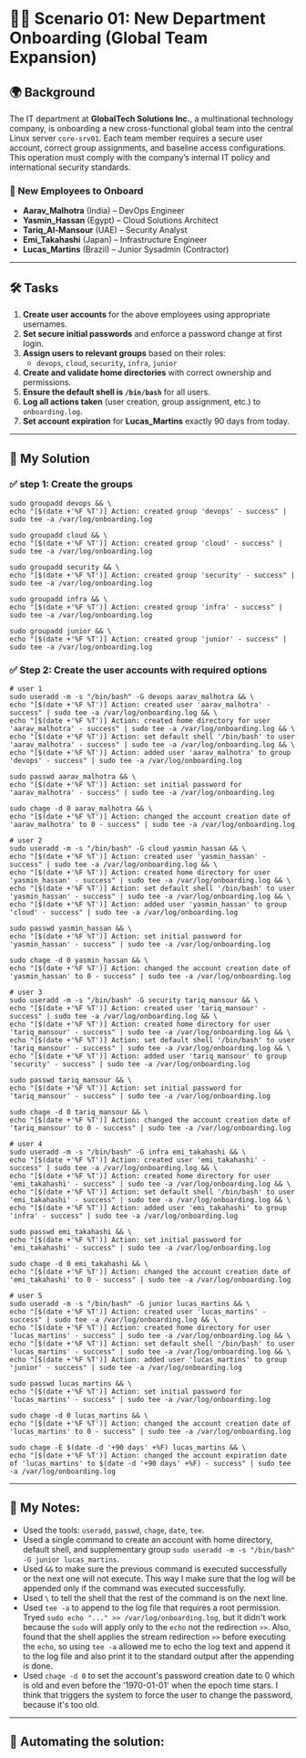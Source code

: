 # 🧑‍💻 Scenario 01: New Department Onboarding (Global Team Expansion)

## 🌍 Background

The IT department at **GlobalTech Solutions Inc.**, a multinational technology company, is onboarding a new cross-functional global team into the central Linux server `core-srv01`. Each team member requires a secure user account, correct group assignments, and baseline access configurations. This operation must comply with the company’s internal IT policy and international security standards.

### 🧭 New Employees to Onboard

- **Aarav_Malhotra** (India) – DevOps Engineer
- **Yasmin_Hassan** (Egypt) – Cloud Solutions Architect
- **Tariq_Al-Mansour** (UAE) – Security Analyst
- **Emi_Takahashi** (Japan) – Infrastructure Engineer
- **Lucas_Martins** (Brazil) – Junior Sysadmin (Contractor)

---

## 🛠️ Tasks

1. **Create user accounts** for the above employees using appropriate usernames.
2. **Set secure initial passwords** and enforce a password change at first login.
3. **Assign users to relevant groups** based on their roles:
   - `devops`, `cloud`, `security`, `infra`, `junior`
4. **Create and validate home directories** with correct ownership and permissions.
5. **Ensure the default shell is `/bin/bash`** for all users.
6. **Log all actions taken** (user creation, group assignment, etc.) to `onboarding.log`.
7. **Set account expiration** for **Lucas_Martins** exactly 90 days from today.

---

## 🧪 My Solution


### ✅ step 1: Create the groups
```
sudo groupadd devops && \
echo "[$(date +'%F %T')] Action: created group 'devops' - success" | sudo tee -a /var/log/onboarding.log

sudo groupadd cloud && \
echo "[$(date +'%F %T')] Action: created group 'cloud' - success" | sudo tee -a /var/log/onboarding.log

sudo groupadd security && \
echo "[$(date +'%F %T')] Action: created group 'security' - success" | sudo tee -a /var/log/onboarding.log

sudo groupadd infra && \
echo "[$(date +'%F %T')] Action: created group 'infra' - success" | sudo tee -a /var/log/onboarding.log

sudo groupadd junior && \
echo "[$(date +'%F %T')] Action: created group 'junior' - success" | sudo tee -a /var/log/onboarding.log
```

### ✅ Step 2: Create the user accounts with required options
```
# user 1
sudo useradd -m -s "/bin/bash" -G devops aarav_malhotra && \
echo "[$(date +'%F %T')] Action: created user 'aarav_malhotra' - success" | sudo tee -a /var/log/onboarding.log && \
echo "[$(date +'%F %T')] Action: created home directory for user 'aarav_malhotra' - success" | sudo tee -a /var/log/onboarding.log && \
echo "[$(date +'%F %T')] Action: set default shell '/bin/bash' to user 'aarav_malhotra' - success" | sudo tee -a /var/log/onboarding.log && \
echo "[$(date +'%F %T')] Action: added user 'aarav_malhotra' to group 'devops' - success" | sudo tee -a /var/log/onboarding.log

sudo passwd aarav_malhotra && \
echo "[$(date +'%F %T')] Action: set initial password for 'aarav_malhotra' - success" | sudo tee -a /var/log/onboarding.log

sudo chage -d 0 aarav_malhotra && \
echo "[$(date +'%F %T')] Action: changed the account creation date of 'aarav_malhotra' to 0 - success" | sudo tee -a /var/log/onboarding.log

# user 2
sudo useradd -m -s "/bin/bash" -G cloud yasmin_hassan && \
echo "[$(date +'%F %T')] Action: created user 'yasmin_hassan' - success" | sudo tee -a /var/log/onboarding.log && \
echo "[$(date +'%F %T')] Action: created home directory for user 'yasmin_hassan' - success" | sudo tee -a /var/log/onboarding.log && \
echo "[$(date +'%F %T')] Action: set default shell '/bin/bash' to user 'yasmin_hassan' - success" | sudo tee -a /var/log/onboarding.log && \
echo "[$(date +'%F %T')] Action: added user 'yasmin_hassan' to group 'cloud' - success" | sudo tee -a /var/log/onboarding.log

sudo passwd yasmin_hassan && \
echo "[$(date +'%F %T')] Action: set initial password for 'yasmin_hassan' - success" | sudo tee -a /var/log/onboarding.log

sudo chage -d 0 yasmin_hassan && \
echo "[$(date +'%F %T')] Action: changed the account creation date of 'yasmin_hassan' to 0 - success" | sudo tee -a /var/log/onboarding.log

# user 3
sudo useradd -m -s "/bin/bash" -G security tariq_mansour && \
echo "[$(date +'%F %T')] Action: created user 'tariq_mansour' - success" | sudo tee -a /var/log/onboarding.log && \
echo "[$(date +'%F %T')] Action: created home directory for user 'tariq_mansour' - success" | sudo tee -a /var/log/onboarding.log && \
echo "[$(date +'%F %T')] Action: set default shell '/bin/bash' to user 'tariq_mansour' - success" | sudo tee -a /var/log/onboarding.log && \
echo "[$(date +'%F %T')] Action: added user 'tariq_mansour' to group 'security' - success" | sudo tee -a /var/log/onboarding.log

sudo passwd tariq_mansour && \
echo "[$(date +'%F %T')] Action: set initial password for 'tariq_mansour' - success" | sudo tee -a /var/log/onboarding.log

sudo chage -d 0 tariq_mansour && \
echo "[$(date +'%F %T')] Action: changed the account creation date of 'tariq_mansour' to 0 - success" | sudo tee -a /var/log/onboarding.log

# user 4
sudo useradd -m -s "/bin/bash" -G infra emi_takahashi && \
echo "[$(date +'%F %T')] Action: created user 'emi_takahashi' - success" | sudo tee -a /var/log/onboarding.log && \
echo "[$(date +'%F %T')] Action: created home directory for user 'emi_takahashi' - success" | sudo tee -a /var/log/onboarding.log && \
echo "[$(date +'%F %T')] Action: set default shell '/bin/bash' to user 'emi_takahashi' - success" | sudo tee -a /var/log/onboarding.log && \
echo "[$(date +'%F %T')] Action: added user 'emi_takahashi' to group 'infra' - success" | sudo tee -a /var/log/onboarding.log

sudo passwd emi_takahashi && \
echo "[$(date +'%F %T')] Action: set initial password for 'emi_takahashi' - success" | sudo tee -a /var/log/onboarding.log

sudo chage -d 0 emi_takahashi && \
echo "[$(date +'%F %T')] Action: changed the account creation date of 'emi_takahashi' to 0 - success" | sudo tee -a /var/log/onboarding.log

# user 5
sudo useradd -m -s "/bin/bash" -G junior lucas_martins && \
echo "[$(date +'%F %T')] Action: created user 'lucas_martins' - success" | sudo tee -a /var/log/onboarding.log && \
echo "[$(date +'%F %T')] Action: created home directory for user 'lucas_martins' - success" | sudo tee -a /var/log/onboarding.log && \
echo "[$(date +'%F %T')] Action: set default shell '/bin/bash' to user 'lucas_martins' - success" | sudo tee -a /var/log/onboarding.log && \
echo "[$(date +'%F %T')] Action: added user 'lucas_martins' to group 'junior' - success" | sudo tee -a /var/log/onboarding.log

sudo passwd lucas_martins && \
echo "[$(date +'%F %T')] Action: set initial password for 'lucas_martins' - success" | sudo tee -a /var/log/onboarding.log

sudo chage -d 0 lucas_martins && \
echo "[$(date +'%F %T')] Action: changed the account creation date of 'lucas_martins' to 0 - success" | sudo tee -a /var/log/onboarding.log

sudo chage -E $(date -d '+90 days' +%F) lucas_martins && \
echo "[$(date +'%F %T')] Action: changed the account expiration date of 'lucas_martins' to $(date -d '+90 days' +%F) - success" | sudo tee -a /var/log/onboarding.log
```


---

## 📝 My Notes:
- Used the tools: `useradd`, `passwd`, `chage`, `date`, `tee`.
- Used a single command to create an account with home directory, default shell, and supplementary group `sudo useradd -m -s "/bin/bash" -G junior lucas_martins`.
- Used `&&` to make sure the previous command is executed successfully or the next one will not execute. This way I make sure that the log will be appended only if the command was executed successfully.
- Used `\` to tell the shell that the rest of the command is on the next line.
- Used `tee -a` to append to the log file that requires a root permission. Tryed `sudo echo "..." >> /var/log/onboarding.log`, but it didn't work because the `sudo` will apply only to the `echo` not the redirection `>>`. Also, found that the shell applies the stream redirection `>>` before executing the `echo`, so using `tee -a` allowed me to echo the log text and append it to the log file and also print it to the standard output after the appending is done.
- Used `chage -d 0` to set the account's password creation date to 0 which is old and even before the '1970-01-01' when the epoch time stars. I think that triggers the system to force the user to change the password, because it's too old.
---

## 🔁 Automating the solution:




